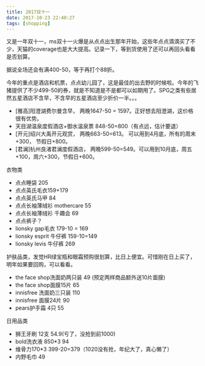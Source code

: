 ```yaml
---
title: 2017双十一
date: 2017-10-23 22:40:27
tags: [shopping]
---
```


又是一年双十一，ms双十一火爆是从点点出生那年开始，这些年点点滴滴买了不少，天猫的coverage也是大大提高。记录一下，等到货使用了还可以再回头看看是否划算。

<!--more-->

据说全场还会有满400-50，等于再打个88折。

今年的重点是酒店和机票，点点幼儿园了，这是最佳的出去野的时候啦。今年的飞猪提供了不少499-50的券，就是不知道是不是都可以如期用了。SPG之类有些居然五星酒店不含早，不含早的五星酒店至少折价一半。。。

* [雅高]阳澄湖费尔曼含早， 两晚1647-50 = 1597。正好想去阳澄湖，这价格很有优势。
* 天目湖温泉度假酒店+御水温泉票 848-50=800（有点远，估计要退）
* [开元]绍兴大禹开元观赏， 两晚663-50=613。 可以用到4月底，所有的周末+300， 节假日+800。
* [君澜]杭州良渚君澜度假酒店， 两晚599-50=549。可以用到10月底，周五+100，周六+300，节假日+600。

衣物类

* 点点睡袋 205
* 点点英氏毛衣159+179
* 点点英氏马甲 84
* 点点长袖薄绒衫 mothercare 55
* 点点长袖薄绒衫 千趣会 69
* 点点裤子？
* lionsky gap毛衣 179-10 = 169
* lionsky esprit 牛仔裤 159-10=149
* lionsky levis 牛仔裤 269


护肤品类，发觉HR绿宝瓶和眼霜预购很划算，比日上便宜。可惜刚在日上买了，明年如果要回购，可以看看。

* the face shop洗面奶两只装 49 (预定两样商品额外送10片面膜)
* the face shop面膜15片 65
* innisfree 洗面奶三只装 110
* innisfree 面膜24片 90
* pears护手霜 4只 55

日用品类

* 狮王牙刷 12支 54.9(亏了，没抢到前1000)
* bold洗衣液 850*3  94
* 维骨力170*3 399-20=379（1020没有抢，年纪大了，真心懒了）
* 内野毛巾 49

